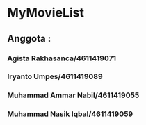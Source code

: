 # MyMovieList

## Anggota :

### Agista Rakhasanca/4611419071

### Iryanto Umpes/4611419089

### Muhammad Ammar Nabil/4611419055

### Muhammad Nasik Iqbal/4611419059
